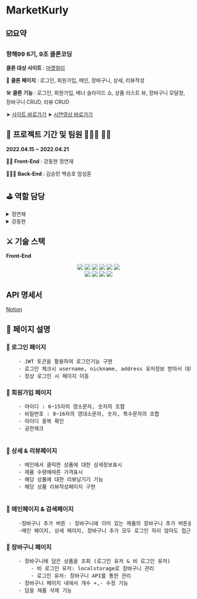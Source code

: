 # MarketKurly

## ☑️요약

### 항해99 6기, 9조 클론코딩

**클론 대상 사이트** : [마켓컬리](https://www.kurly.com/shop/main/index.php?utm_source=1055&utm_medium=2202&utm_campaign=home_hashtag&utm_term=&gclid=Cj0KCQiA09eQBhCxARIsAAYRiymFTo_B-h_Ud0gO_bvKSG36IaBralIpgBFdb2WKsfT25LH5s8RrK-4aAm26EALw_wcB#%EB%A7%88%EC%BC%93%EC%BB%AC%EB%A6%AC&utm_content=brand)

📸 **클론 페이지** : 로그인, 회원가입, 메인, 장바구니, 상세, 리뷰작성

🛠 **클론 기능** : 로그인, 회원가입, 베너 슬라이드 쇼, 상품 리스트 뷰, 장바구니 모달창, 장바구니 CRUD, 리뷰 CRUD

➤ [사이트 바로가기](http://marketkkurly.s3-website.ap-northeast-2.amazonaws.com/)
➤ [시연영상 바로가기](https://youtu.be/7TeThbOcbZ4/)

## 📅 프로젝트 기간 및 팀원 👨🏻‍💻 👩‍💻

**2022.04.15 ~ 2022.04.21**

👨‍👦 **Front-End** : 강동현 정연재

👨‍👩‍👧 **Back-End** : 김승민 백승호 엄성훈

## ⛳️ 역할 담당

<details>
    <summary>정연재</summary>
    <!-- summary 아래 한칸 공백 두고 내용 삽입 -->
        * 로그인 & 회원가입기능, 상세페이지, 리뷰CR(UD) 
  </details>
<details>
    <summary>강동현</summary>
    <!-- summary 아래 한칸 공백 두고 내용 삽입 -->
        * 메인 & 장바구니 & 검색 페이지, 장바구니CRUD
  </details>

## ⚔️ 기술 스택

**Front-End**
<br>
<p align="center">
<img src="https://img.shields.io/badge/javascript-F7DF1E?style=for-the-badge&logo=javascript&logoColor=black">
<img src="https://img.shields.io/badge/html5-E34F26?style=for-the-badge&logo=html5&logoColor=white">
<img src="https://img.shields.io/badge/css-1572B6?style=for-the-badge&logo=css3&logoColor=white">
<img src="https://img.shields.io/badge/react-61DAFB?style=for-the-badge&logo=react&logoColor=black">
<img src="https://img.shields.io/badge/redux-764ABC?style=for-the-badge&logo=react&logoColor=black">
<img src="https://img.shields.io/badge/axios-007CE2?style=for-the-badge&logo=axios&logoColor=white">
</br>
<img src="https://img.shields.io/badge/reactrouterdom-375BD2?style=for-the-badge&logo=reactrouterdom&logoColor=white">
<img src="https://img.shields.io/badge/styledcomponents-181717?style=for-the-badge&logo=styledcomponents&logoColor=white">
<img src="https://img.shields.io/badge/amazonaws-232F3E?style=for-the-badge&logo=amazonaws&logoColor=white">
<img src="https://img.shields.io/badge/github-181717?style=for-the-badge&logo=github&logoColor=white">

## API 명세서

[Notion](https://www.notion.so/d6ccc5c59dd841da9532f1d70a8dac0a?v=ea74b86d8e3848bd85920b580faef273)

## 📜 페이지 설명

### 📎 로그인 페이지

<pre>
    - JWT 토큰을 활용하여 로그인기능 구현 
    - 로그인 체크시 username, nickname, address 유저정보 받아서 데이터관리 및 활용
    - 정상 로그인 시 페이지 이동 
</pre>

### 📎 회원가입 페이지

<pre>
    - 아이디 : 6~15자의 영소문자, 숫자의 조합
    - 비밀번호 : 8~16자의 영대소문자, 숫자, 특수문자의 조합
    - 아이디 중복 확인
    - 공란체크 
  
</pre>

### 📎 상세 & 리뷰페이지

<pre>
    - 메인에서 클릭한 상품에 대한 상세정보표시 
    - 제품 수량에따른 가격표시
    - 해당 상품에 대한 리뷰남기기 기능 
    - 해당 상품 리뷰작성페이지 구현
  
</pre>

### 📎 메인페이지 & 검색페이지

<pre>
    -장바구니 추가 버튼 : 장바구니에 이미 있는 제품의 장바구니 추가 버튼을 누르면 장바구니의 수량 증가
    -메인 페이지, 상세 페이지, 장바구니 추가 모두 로그인 하지 않아도 접근 가능
</pre>

### 📎 장바구니 페이지

<pre>
    - 장바구니에 담은 상품을 조회 (로그인 유저 & 비 로그인 유저)
        - 비 로그인 유저: localstorage로 장바구니 관리
        - 로그인 유저: 장바구니 API를 통한 관리
    - 장바구니 페이지 내에서 개수 +,- 수정 기능
    - 담을 제품 삭제 기능
</pre>
